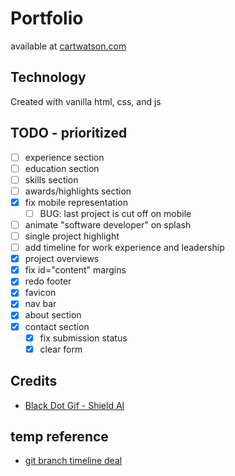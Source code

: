 # Portfolio
available at [cartwatson.com](http://www.cartwatson.com)

## Technology
Created with vanilla html, css, and js  

## TODO - prioritized
- [ ] experience section  
- [ ] education section  
- [ ] skills section  
- [ ] awards/highlights section  
- [X] fix mobile representation  
  - [ ] BUG: last project is cut off on mobile  
- [ ] animate "software developer" on splash  
- [ ] single project highlight  
- [ ] add timeline for work experience and leadership  
- [X] project overviews  
- [X] fix id="content" margins  
- [X] redo footer  
- [X] favicon  
- [X] nav bar  
- [X] about section  
- [X] contact section  
  - [X] fix submission status  
  - [X] clear form  

## Credits
* [Black Dot Gif - Shield AI](https://shield.ai/)

## temp reference
* [git branch timeline deal](https://codepen.io/guttentag/pen/rOxzwQ)
